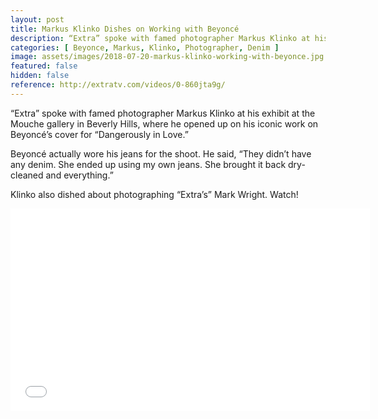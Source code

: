```yaml
---
layout: post
title: Markus Klinko Dishes on Working with Beyoncé
description: “Extra” spoke with famed photographer Markus Klinko at his exhibit at the Mouche gallery in Beverly Hills, where he opened up on his iconic work on Beyoncé’s cover for “Dangerously in Love.” Beyoncé actually wore his jeans for the shoot.
categories: [ Beyonce, Markus, Klinko, Photographer, Denim ]
image: assets/images/2018-07-20-markus-klinko-working-with-beyonce.jpg
featured: false
hidden: false
reference: http://extratv.com/videos/0-860jta9g/
---
```

“Extra” spoke with famed photographer Markus Klinko at his exhibit at the Mouche gallery in Beverly Hills, where he opened up on his iconic work on Beyoncé’s cover for “Dangerously in Love.”

Beyoncé actually wore his jeans for the shoot. He said, “They didn’t have any denim. She ended up using my own jeans. She brought it back dry-cleaned and everything.”

Klinko also dished about photographing “Extra’s” Mark Wright. Watch!

<iframe width="575" height="324" src="//widgets.extratv.com/videos/0-860jta9g/" frameborder="0" allowfullscreen></iframe>
